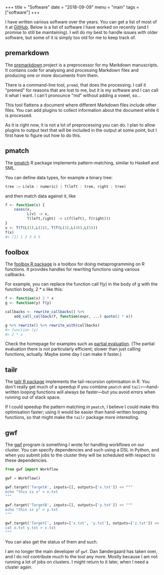 +++
title = "Software"
date = "2018-09-09"
menu = "main"
tags = ["software"]
+++

I have written various software over the years. You can get a list of most of it at [GitHub](https://github.com/mailund). Below is a list of software I have worked on recently (and I promise to still be maintaining). I will do my best to handle issues with older software, but some of it is simply too old for me to keep track of.

## premarkdown

The [premarkdown](https://github.com/mailund/premarkdown) project is a preprocessor for my Markdown manuscripts. It contains code for analysing and processing Markdown files and producing one or more documents from them.

There is a command-line tool, `premd`, that does the processing. I call it "premed" for reasons that are lost to me, but it is my software and I can call it what I want. I can't pronounce "md" without adding a vowel, so…

This tool flattens a document where different Markdown files include other files. You can add plugins to collect information about the document while it is processed.

As it is right now, it is not a lot of preprocessing you can do. I plan to allow plugins to output text that will be included in the output at some point, but I first have to figure out how to do this.

## pmatch

The [pmatch](https://mailund.github.io/pmatch/) R package implements pattern-matching, similar to Haskell and SML.

You can define data types, for example a binary tree:

```r
tree := L(elm : numeric) | T(left : tree, right : tree)
```

and then match data against it, like

```r
f <- function(x) {
    cases(x, 
          L(v) -> v, 
          T(left,right) -> c(f(left), f(right)))
}
x <- T(T(L(1),L(2)), T(T(L(3),L(4)),L(5)))
f(x)
#> [1] 1 2 3 4 5
```

## foolbox

The [foolbox R package](https://mailund.github.io/foolbox/) is a toolbox for doing metaprogramming on R functions. It provides handles for rewriting functions using various callbacks.

For example, you can replace the function call f(y) in the body of g with the function body, 2 * x like this:

```r
f <- function(x) 2 * x
g <- function(y) f(y)

callbacks <- rewrite_callbacks() %>% 
    add_call_callback(f, function(expr, ...) quote(2 * x))

g %>% rewrite() %>% rewrite_with(callbacks)
#> function (y) 
#> 2 * x
```

Check the homepage for examples such as [partial evaluation](https://mailund.github.io/foolbox/articles/partial-evaluation.html). (The partial evaluation there is not particularly efficient; slower than just calling functions, actually. Maybe some day I can make it faster.)

## tailr

The [tailr R package](https://mailund.github.io/tailr/) implements the tail-recursion optimisation in R. You don't really get much of a speedup if you combine `pmatch` and `tailr`—hand-written looping functions will always be faster—but you avoid errors when running out of stack space.

If I could speedup the pattern matching in `pmatch`, I believe I could make this optimisation faster; using it would be easier than hand-written looping functions, so that might make the `tailr` package more interesting.

## gwf

The [gwf](https://gwf.readthedocs.io/en/latest/tutorial.html) program is something I wrote for handling workflows on our cluster. You can specify dependencies and such using a DSL in Python, and when you submit jobs to the cluster they will be scheduled with respect to these dependencies.

```python
from gwf import Workflow

gwf = Workflow()

gwf.target('TargetA', inputs=[], outputs=['x.txt']) << """
echo "this is x" > x.txt
"""

gwf.target('TargetB', inputs=[], outputs=['y.txt']) << """
echo "this is y" > y.txt
"""

gwf.target('TargetC', inputs=['x.txt', 'y.txt'], outputs=['z.txt']) << """
cat x.txt y.txt > z.txt
"""
```

You can also get the status of them and such.

I am no longer the main developer of `gwf`. Dan Søndergaard has taken over, and I do not contribute much to the tool any more. Mostly because I am not running a lot of jobs on clusters. I might return to it later, when I need a cluster again.

